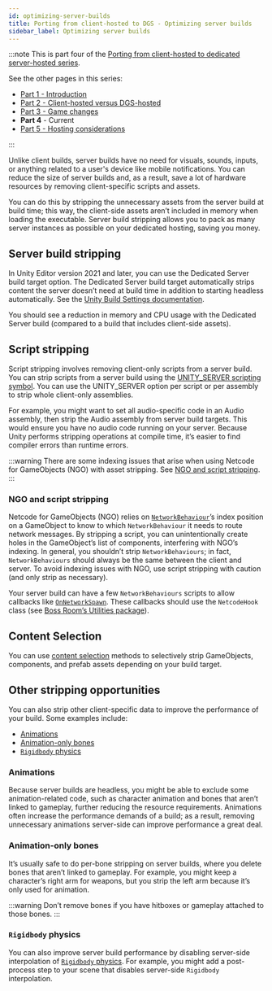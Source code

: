 ```yaml
---
id: optimizing-server-builds
title: Porting from client-hosted to DGS - Optimizing server builds
sidebar_label: Optimizing server builds
---
```

:::note
This is part four of the [Porting from client-hosted to dedicated server-hosted series](../porting-to-dgs).

See the other pages in this series:

- [Part 1 - Introduction](../porting-to-dgs)
- [Part 2 - Client-hosted versus DGS-hosted](./client-vs-dgs)
- [Part 3 - Game changes](./porting-to-dgs-game-changes)
- **Part 4** - Current
- [Part 5 - Hosting considerations](./hosting-considerations)

:::

Unlike client builds, server builds have no need for visuals, sounds, inputs, or anything related to a user's device like mobile notifications. You can reduce the size of server builds and, as a result, save a lot of hardware resources by removing client-specific scripts and assets.

You can do this by stripping the unnecessary assets from the server build at build time; this way, the client-side assets aren’t included in memory when loading the executable. Server build stripping allows you to pack as many server instances as possible on your dedicated hosting, saving you money.

## Server build stripping

In Unity Editor version 2021 and later, you can use the Dedicated Server build target option. The Dedicated Server build target automatically strips content the server doesn’t need at build time in addition to starting headless automatically. See the [Unity Build Settings documentation](https://docs.unity3d.com/2019.1/Documentation/Manual/BuildSettings.html).

You should see a reduction in memory and CPU usage with the Dedicated Server build (compared to a build that includes client-side assets).

## Script stripping

Script stripping involves removing client-only scripts from a server build. You can strip scripts from a server build using the [UNITY_SERVER scripting symbol](https://docs.unity3d.com/Manual/PlatformDependentCompilation.html). You can use the UNITY_SERVER option per script or per assembly to strip whole client-only assemblies.

For example, you might want to set all audio-specific code in an Audio assembly, then strip the Audio assembly from server build targets. This would ensure you have no audio code running on your server. Because Unity performs stripping operations at compile time, it’s easier to find compiler errors than runtime errors.

:::warning
There are some indexing issues that arise when using Netcode for GameObjects (NGO) with asset stripping. See [NGO and script stripping](#ngo-and-script-stripping).
:::

### NGO and script stripping

Netcode for GameObjects (NGO) relies on [`NetworkBehaviour`](https://docs-multiplayer.unity3d.com/netcode/current/basics/networkbehavior)’s index position on a GameObject to know to which `NetworkBehaviour` it needs to route network messages. By stripping a script, you can unintentionally create holes in the GameObject’s list of components, interfering with NGO’s indexing. In general, you shouldn’t strip `NetworkBehaviours`; in fact, `NetworkBehaviours` should always be the same between the client and server. To avoid indexing issues with NGO, use script stripping with caution (and only strip as necessary).

Your server build can have a few `NetworkBehaviours` scripts to allow callbacks like [`OnNetworkSpawn`](../../api/Unity.Netcode.NetworkBehaviour#onnetworkspawn). These callbacks should use the `NetcodeHook` class (see [Boss Room’s Utilities package](https://github.com/Unity-Technologies/com.unity.multiplayer.samples.coop/tree/v2.1.0/Packages/com.unity.multiplayer.samples.coop/Utilities)).

## Content Selection

You can use [content selection](./content-selection) methods to selectively strip GameObjects, components, and prefab assets depending on your build target.

## Other stripping opportunities

You can also strip other client-specific data to improve the performance of your build. Some examples include:

- [Animations](#animations)
- [Animation-only bones](#animation-only-bones)
- [`Rigidbody` physics](#rigidbody-physics)

### Animations

Because server builds are headless, you might be able to exclude some animation-related code, such as character animation and bones that aren’t linked to gameplay, further reducing the resource requirements. Animations often increase the performance demands of a build; as a result, removing unnecessary animations server-side can improve performance a great deal.

### Animation-only bones

It’s usually safe to do per-bone stripping on server builds, where you delete bones that aren’t linked to gameplay. For example, you might keep a character’s right arm for weapons, but you strip the left arm because it’s only used for animation.

:::warning
Don’t remove bones if you have hitboxes or gameplay attached to those bones.
:::

### `Rigidbody` physics

You can also improve server build performance by disabling server-side interpolation of [`Rigidbody` physics](https://docs.unity3d.com/Manual/RigidbodiesOverview.html). For example, you might add a post-process step to your scene that disables server-side `Rigidbody` interpolation.

